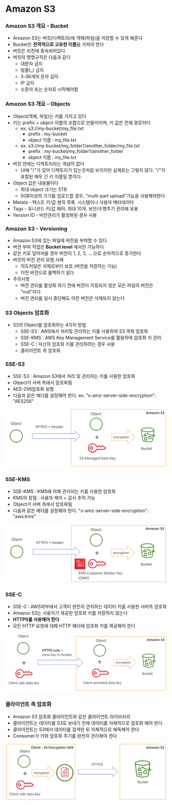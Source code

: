 # Amazon S3

### Amazon S3 개요 - Bucket

- Amazon S3는 버킷(디렉토리)에 객체(파일)을 저장할 수 있게 해준다
- Bucket은 **전역적으로 고유한 이름**을 가져야 한다
- 버킷은 리전에 종속되어있다
- 버킷의 명명규칙은 다음과 같다
  - 대문자 금지
  - 밑줄(_) 금지
  - 3-36개의 문자 길이
  - IP 금지
  - 소문자 또는 숫자로 시작해야함

### Amazon S3 개요 - Objects

- Object(객체, 파일)는 키를 가지고 있다
- 키는 prefix + object 이름의 조합으로 만들어지며, 키 값은 전체 경로이다
  - ex. s3://my-bucket/my_file.txt
    - prefix : my-bucket
    - object 이름 : my_file.txt
  - ex. s3://my-bucket/my_folder1/another_folder/my_file.txt
    - prefix : my-bucket/my_folder1/another_folder
    - object 이름 : my_file.txt
- 버킷 안에는 디렉토리라는 개념이 없다
  - UI에 "/"가 있어 디렉토리가 있는것처럼 보이지만 실제로는 그렇지 않다. "/"가 포함된 매우 긴 키 이름일 뿐이다.
- Object 값은 내용물이다
  - 최대 object 크기는 5TB
  - 5GB이상의 크기를 업로드할 경우, "multi-part upload"기능을 사용해야한다
- Metata - 텍스트 키/값 쌍의 목록. 시스템이나 사용자 메타데이터
- Tags - 유니코드 키/값 페어. 최대 10개. 보안/수명주기 관리에 유용
- Version ID - 버전관리가 활성화된 경우 사용

### Amazon S3 - Versioning

- Amazon S3에 있는 파일에 버전을 부여할 수 있다
- 버전 부여 작업은 **Bucket level** 에서만 가능하다
- 같은 키로 덮어씌울 경우 버전이 1, 2, 3, ... 으로 순차적으로 증가한다
- 버킷의 버전 관리 모범 사례
  - 의도치않은 삭제로부터 보호 (버전을 저장하는 기능)
  - 이전 버전으로 롤백하기 쉽다
- 주의사항
  - 버전 관리를 활성화 하기 전에 버전이 지정되지 않은 모든 파일의 버전은 "null"이다
  - 버전 관리를 일시 중단해도 이전 버전은 삭제되지 않는다

### S3 Objects 암호화

- S3의 Object를 암호화하는 4가지 방법
  - SSE-S3 : AWS에서 처리및 관리하는 키를 사용하여 S3 객체 암호화
  - SSE-KMS : AWS Key Management Service를 활용하여 암호화 키 관리
  - SSE-C : 자신의 암호화 키를 관리하려는 경우 사용
  - 클라이언트 측 암호화

### SSE-S3

- SSE-S3 : Amazon S3에서 처리 및 관리하는 키를 사용한 암호화
- Object가 서버 측에서 암호화됨
- AES-256암호화 유형
- 다음과 같은 헤더를 설정해야 한다. ex. “x-amz-server-side-encryption": "AES256"

![SSE-S3](./images/08_10.png)

### SSE-KMS

- SSE-KMS : KMS에 의해 관리되는 키를 사용한 암호화
- KMS의 장점 : 사용자 제어 + 감사 추적 가능
- Object가 서버 측에서 암호화됨
- 다음과 같은 헤더를 설정해야 한다. "x-amz-server-side-encryption": "aws:kms"

![SSE-KMS](./images/08_11.png)

### SSE-C

- SSE-C : AWS외부에서 고객이 완전히 관리하는 데이터 키를 사용한 서버측 암호화
- Amazon S3는 사용자가 제공한 암호화 키를 저장하지 않는다
- **HTTPS를 사용해야 한다**
- 모든 HTTP 요청에 대해 HTTP 헤더에 암호화 키를 제공해야 한다

![SSE-C](./images/08_12.png)

### 클라이언트 측 암호화

- Amazon S3 암호화 클라이언트와 같은 클라이언트 라이브러리
- 클라이언트는 데이터를 S3로 보내기 전에 데이터를 자체적으로 암호화 해야 한다
- 클라이언트는 S3에서 데이터를 검색한 뒤 자체적으로 해독해야 한다
- Consumer가 키와 암호화 주기를 완전히 관리해야 한다

![Client_Side_Encryption](./images/08_13.png)
